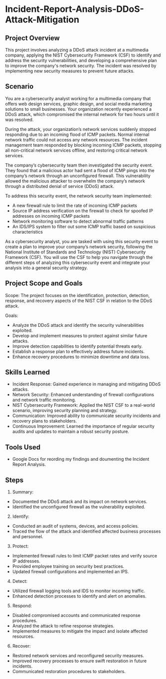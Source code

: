 # Incident-Report-Analysis-DDoS-Attack-Mitigation

## Project Overview

This project involves analyzing a DDoS attack incident at a multimedia company, applying the NIST Cybersecurity Framework (CSF) to identify and address the security vulnerabilities, and developing a comprehensive plan to improve the company's network security. The incident was resolved by implementing new security measures to prevent future attacks.

## Scenario

You are a cybersecurity analyst working for a multimedia company that offers web design services, graphic design, and social media marketing solutions to small businesses. Your organization recently experienced a DDoS attack, which compromised the internal network for two hours until it was resolved.

During the attack, your organization’s network services suddenly stopped responding due to an incoming flood of ICMP packets. Normal internal network traffic could not access any network resources. The incident management team responded by blocking incoming ICMP packets, stopping all non-critical network services offline, and restoring critical network services. 

The company’s cybersecurity team then investigated the security event. They found that a malicious actor had sent a flood of ICMP pings into the company’s network through an unconfigured firewall. This vulnerability allowed the malicious attacker to overwhelm the company’s network through a distributed denial of service (DDoS) attack. 

To address this security event, the network security team implemented: 
- A new firewall rule to limit the rate of incoming ICMP packets
- Source IP address verification on the firewall to check for spoofed IP addresses on incoming ICMP packets
- Network monitoring software to detect abnormal traffic patterns
- An IDS/IPS system to filter out some ICMP traffic based on suspicious characteristics

As a cybersecurity analyst, you are tasked with using this security event to create a plan to improve your company’s network security, following the National Institute of Standards and Technology (NIST) Cybersecurity Framework (CSF). You will use the CSF to help you navigate through the different steps of analyzing this cybersecurity event and integrate your analysis into a general security strategy.

## Project Scope and Goals

Scope: 
The project focuses on the identification, protection, detection, response, and recovery aspects of the NIST CSF in relation to the DDoS attack.

Goals:
- Analyze the DDoS attack and identify the security vulnerabilities exploited.
- Develop and implement measures to protect against similar future attacks.
- Improve detection capabilities to identify potential threats early.
- Establish a response plan to effectively address future incidents.
- Enhance recovery procedures to minimize downtime and data loss.

## Skills Learned

- Incident Response: Gained experience in managing and mitigating DDoS attacks.
- Network Security: Enhanced understanding of firewall configurations and network traffic monitoring.
- NIST Cybersecurity Framework: Applied the NIST CSF to a real-world scenario, improving security planning and strategy.
- Communication: Improved ability to communicate security incidents and recovery plans to stakeholders.
- Continuous Improvement: Learned the importance of regular security audits and updates to maintain a robust security posture.

## Tools Used

- Google Docs for reording my findings and doumenting the Incident Report Analysis.

## Steps

1. Summary:
- Documented the DDoS attack and its impact on network services.
- Identified the unconfigured firewall as the vulnerability exploited.

2. Identify:
- Conducted an audit of systems, devices, and access policies.
- Traced the flow of the attack and identified affected business processes and personnel.

3. Protect:
- Implemented firewall rules to limit ICMP packet rates and verify source IP addresses.
- Provided employee training on security best practices.
- Updated firewall configurations and implemented an IPS.

4. Detect:
- Utilized firewall logging tools and IDS to monitor incoming traffic.
- Enhanced detection processes to identify and alert on anomalies.

5. Respond:
- Disabled compromised accounts and communicated response procedures.
- Analyzed the attack to refine response strategies.
- Implemented measures to mitigate the impact and isolate affected resources.

6. Recover:
- Restored network services and reconfigured security measures.
- Improved recovery processes to ensure swift restoration in future incidents.
- Communicated restoration procedures to stakeholders.

